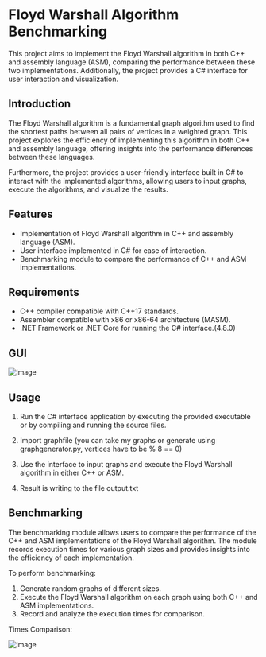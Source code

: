 # Floyd Warshall Algorithm Benchmarking

This project aims to implement the Floyd Warshall algorithm in both C++ and assembly language (ASM), comparing the performance between these two implementations. Additionally, the project provides a C# interface for user interaction and visualization.

## Introduction

The Floyd Warshall algorithm is a fundamental graph algorithm used to find the shortest paths between all pairs of vertices in a weighted graph. This project explores the efficiency of implementing this algorithm in both C++ and assembly language, offering insights into the performance differences between these languages.

Furthermore, the project provides a user-friendly interface built in C# to interact with the implemented algorithms, allowing users to input graphs, execute the algorithms, and visualize the results.

## Features

- Implementation of Floyd Warshall algorithm in C++ and assembly language (ASM).
- User interface implemented in C# for ease of interaction.
- Benchmarking module to compare the performance of C++ and ASM implementations.

## Requirements

- C++ compiler compatible with C++17 standards.
- Assembler compatible with x86 or x86-64 architecture (MASM).
- .NET Framework or .NET Core for running the C# interface.(4.8.0)
## GUI

![image](https://github.com/Miczigun/Floyd-Warshall-algorithm/assets/92275832/b2b7f2b3-1f82-4c8e-bf97-34a0af0a9097)

## Usage

1. Run the C# interface application by executing the provided executable or by compiling and running the source files.

2. Import graphfile (you can take my graphs or generate using graphgenerator.py, vertices have to be % 8 == 0)
   
3. Use the interface to input graphs and execute the Floyd Warshall algorithm in either C++ or ASM.

4. Result is writing to the file output.txt

## Benchmarking

The benchmarking module allows users to compare the performance of the C++ and ASM implementations of the Floyd Warshall algorithm. The module records execution times for various graph sizes and provides insights into the efficiency of each implementation.

To perform benchmarking:

1. Generate random graphs of different sizes.
2. Execute the Floyd Warshall algorithm on each graph using both C++ and ASM implementations.
3. Record and analyze the execution times for comparison.

Times Comparison:

![image](https://github.com/Miczigun/Floyd-Warshall-algorithm/assets/92275832/d1013a92-f44f-4f20-868f-6e715b91b4ad)


